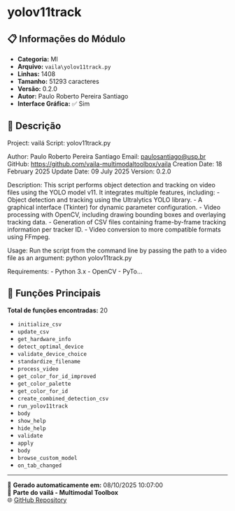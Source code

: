 # yolov11track

## 📋 Informações do Módulo

- **Categoria:** Ml
- **Arquivo:** `vaila\yolov11track.py`
- **Linhas:** 1408
- **Tamanho:** 51293 caracteres
- **Versão:** 0.2.0
- **Autor:** Paulo Roberto Pereira Santiago
- **Interface Gráfica:** ✅ Sim

## 📖 Descrição


Project: vailá
Script: yolov11track.py

Author: Paulo Roberto Pereira Santiago
Email: paulosantiago@usp.br
GitHub: https://github.com/vaila-multimodaltoolbox/vaila
Creation Date: 18 February 2025
Update Date: 09 July 2025
Version: 0.2.0

Description:
    This script performs object detection and tracking on video files using the YOLO model v11.
    It integrates multiple features, including:
      - Object detection and tracking using the Ultralytics YOLO library.
      - A graphical interface (Tkinter) for dynamic parameter configuration.
      - Video processing with OpenCV, including drawing bounding boxes and overlaying tracking data.
      - Generation of CSV files containing frame-by-frame tracking information per tracker ID.
      - Video conversion to more compatible formats using FFmpeg.

Usage:
    Run the script from the command line by passing the path to a video file as an argument:
            python yolov11track.py

Requirements:
    - Python 3.x
    - OpenCV
    - PyTo...

## 🔧 Funções Principais

**Total de funções encontradas:** 20

- `initialize_csv`
- `update_csv`
- `get_hardware_info`
- `detect_optimal_device`
- `validate_device_choice`
- `standardize_filename`
- `process_video`
- `get_color_for_id_improved`
- `get_color_palette`
- `get_color_for_id`
- `create_combined_detection_csv`
- `run_yolov11track`
- `body`
- `show_help`
- `hide_help`
- `validate`
- `apply`
- `body`
- `browse_custom_model`
- `on_tab_changed`




---

📅 **Gerado automaticamente em:** 08/10/2025 10:07:00  
🔗 **Parte do vailá - Multimodal Toolbox**  
🌐 [GitHub Repository](https://github.com/vaila-multimodaltoolbox/vaila)
